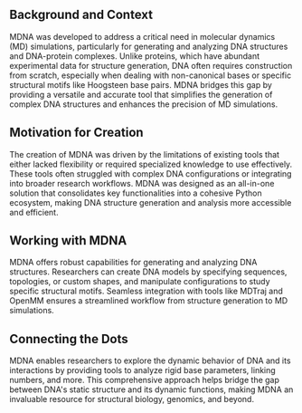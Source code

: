 <!-- This part of the project documentation focuses on an
**understanding-oriented** approach. You'll get a
chance to read about the background of the project,
as well as reasoning about how it was implemented.

> **Note:** Expand this section by considering the
> following points:

- Give context and background on your library
- Explain why you created it
- Provide multiple examples and approaches of how
    to work with it
- Help the reader make connections
- Avoid writing instructions or technical descriptions
    here -->
## Background and Context

MDNA was developed to address a critical need in molecular dynamics (MD) simulations, particularly for generating and analyzing DNA structures and DNA-protein complexes. Unlike proteins, which have abundant experimental data for structure generation, DNA often requires construction from scratch, especially when dealing with non-canonical bases or specific structural motifs like Hoogsteen base pairs. MDNA bridges this gap by providing a versatile and accurate tool that simplifies the generation of complex DNA structures and enhances the precision of MD simulations.

## Motivation for Creation

The creation of MDNA was driven by the limitations of existing tools that either lacked flexibility or required specialized knowledge to use effectively. These tools often struggled with complex DNA configurations or integrating into broader research workflows. MDNA was designed as an all-in-one solution that consolidates key functionalities into a cohesive Python ecosystem, making DNA structure generation and analysis more accessible and efficient.

## Working with MDNA

MDNA offers robust capabilities for generating and analyzing DNA structures. Researchers can create DNA models by specifying sequences, topologies, or custom shapes, and manipulate configurations to study specific structural motifs. Seamless integration with tools like MDTraj and OpenMM ensures a streamlined workflow from structure generation to MD simulations.

## Connecting the Dots

MDNA enables researchers to explore the dynamic behavior of DNA and its interactions by providing tools to analyze rigid base parameters, linking numbers, and more. This comprehensive approach helps bridge the gap between DNA's static structure and its dynamic functions, making MDNA an invaluable resource for structural biology, genomics, and beyond.
